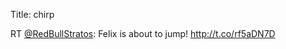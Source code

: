 Title: chirp

RT <a href="http://twitter.com/RedBullStratos">@RedBullStratos</a>: Felix is about to jump! <a href="http://t.co/rf5aDN7D">http://t.co/rf5aDN7D</a>
